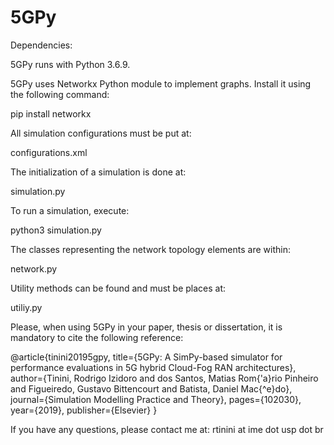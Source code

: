 # 5GPy

Dependencies:

5GPy runs with Python 3.6.9.

5GPy uses Networkx Python module to implement graphs. Install it using the following command:

pip install networkx

All simulation configurations must be put at:

configurations.xml

The initialization of a simulation is done at:

simulation.py

To run a simulation, execute:

python3 simulation.py

The classes representing the network topology elements are within:

network.py

Utility methods can be found and must be places at:

utiliy.py

Please, when using 5GPy in your paper, thesis or dissertation, it is mandatory to cite the following reference:

@article{tinini20195gpy,
title={5GPy: A SimPy-based simulator for performance evaluations in 5G hybrid Cloud-Fog RAN architectures},
author={Tinini, Rodrigo Izidoro and dos Santos, Matias Rom{\'a}rio Pinheiro and Figueiredo, Gustavo Bittencourt and Batista, Daniel Mac{\^e}do},
journal={Simulation Modelling Practice and Theory},
pages={102030},
year={2019},
publisher={Elsevier}
}

If you have any questions, please contact me at: rtinini at ime dot usp dot br
